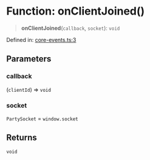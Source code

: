 # Function: onClientJoined()

> **onClientJoined**(`callback`, `socket`): `void`

Defined in: [core-events.ts:3](https://github.com/benallfree/lab13/blob/bfb1abf3755bb0fffb55fa5a9e7413f31801f1d6/sdk/src/online/core-events.ts#L3)

## Parameters

### callback

(`clientId`) => `void`

### socket

`PartySocket` = `window.socket`

## Returns

`void`
